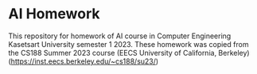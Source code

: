 # AI Homework
This repository for homework of AI course in Computer Engineering Kasetsart University semester 1 2023. These homework was copied from the CS188 Summer 2023 course (EECS University of California, Berkeley) (https://inst.eecs.berkeley.edu/~cs188/su23/)
